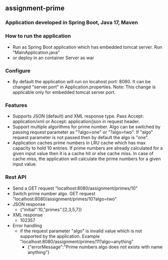 ## assignment-prime

### Application developed in Spring Boot, Java 17, Maven

### How to run the application
- Run as Spring Boot application which has embedded tomcat server. Run "MainApplication.java"
- or deploy in an container Server as war

### Configure
- By default the application will run on locahost port: 8080. It can be changed "server.port" in Application.properties. Note: This change is applicable only for embedded tomcat server port.

### Features
- Supports JSON (default) and XML response type. Pass Accept: application/xml or Accept: application/json in request header. 
- Support multiple algorithms for prime number.  Algo can be switched by passing request parameter as "?algo=one" or "?algo=two". If "algo" request parameter is not passed then by default the algo is "one".
- Application caches prime numbers in LRU cache which has max capacity to hold 10 entries. If prime numbers are already calculated for a given input value then it is a cache hit or else cache miss. In case of cache miss, the application will calculate the prime numbers for a given input value.

### Rest API
- Send a GET request "localhost:8080/assignment/primes/10"
- Switch prime number algo. GET request "localhost:8080/assignment/primes/10?algo=two"
- JSON response
  - {"initial":10,"primes":[2,3,5,7]}
- XML response
  - <PrimeNumbers><initial>10</initial><primes><primes>2</primes><primes>3</primes><primes>5</primes><primes>7</primes></primes></PrimeNumbers> 
- Error handling
  - if the request parameter "algo" is invalid value which is not supported by the application. Example "localhost:8080/assignment/primes/11?algo=anything"
    - {"errorMessage":"Prime numbers algo does not exists with name anything"} 
